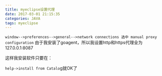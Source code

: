 ```yaml
---
title: myeclipse设置代理
date: 2017-03-01 21:15:35
categories: JAVA
tags: myeclipse
---
```


`window-->preferences-->general-->network connections 选中 manual proxy configuration`
由于我安装了goagent，所以我设置http和https代理全为127.0.0.1:8087
<!--more-->


这样我安装软件只要在：

`help->install from Catalo`g就OK了